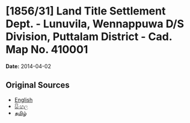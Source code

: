 # [1856/31] Land Title Settlement Dept. - Lunuvila, Wennappuwa D/S Division, Puttalam District - Cad. Map No. 410001

**Date:** 2014-04-02

## Original Sources

- [English](https://documents.gov.lk/view/extra-gazettes/2014/4/1856-31_E.pdf)
- [සිංහල](https://documents.gov.lk/view/extra-gazettes/2014/4/1856-31_S.pdf)
- [தமிழ்](https://documents.gov.lk/view/extra-gazettes/2014/4/1856-31_T.pdf)
